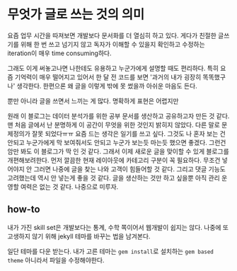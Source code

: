 # 무엇가 글로 쓰는 것의 의미

요즘 업무 시간을 따져보면 개발보다 문서화를 더 열심히 하고 있다. 게다가 친절한 글쓰기를 위해 한 번 쓰고 넘기지 않고
독자가 이해할 수 있을지 확인하고 수정하는 iteration이 매우 time consuming하다.

그래도 이게 써놓고나면 나한테도 유용하고 누군가에게 설명할 때도 편리하다.
특히 요즘 기억력이 매우 떨어지고 있어서 한 달 전 코드를 보면 '과거의 내가 굉장히 똑똑했구나' 생각한다.
한편으론 왜 글을 이렇게 밖에 못 썼을까 아쉬운 마음도 든다.

뿐만 아니라 글을 쓰면서 느끼는 게 많다. 명확하게 표현은 어렵지만 
  

원래 이 블로그는 데이터 분석가를 위한 공부 문서를 생산하고 공유하고자 만든 것 같다.
맨 처음 글에서 난 분명하게 이 공간이 무엇을 위한 것인지 밝히지 않았다. 다른 말로 문제정의가 잘못 되었다ㅠㅠ
요즘 드는 생각은 일기를 쓰고 싶다. 그것도 나 혼자 보는 건 안되고 누군가에게 막 보여줘서도 안되고
누군가 보는듯 마는듯 했으면 좋겠다. 
그런건 암만 봐도 이 블로그가 딱 인 것 같다. 그래서 이제 새로운 글을 맞이할 수 있게 블로그를 개편해보려한다.
먼저 깔끔한 현재 레이아웃에 카테고리 구분이 꼭 필요하다. 무조건 넣어야지 안 그러면 나중에 글을 찾는 나와 고객이
힘들어할 것 같다.
그리고 댓글 기능도 고려했는데 역시 안 넣는게 좋을 것 같다. 글을 생산하는 것만 하고 싶을뿐 
아직 관리 운영할 여력은 없는 것 같다. 나중으로 미루자.


## how-to

내가 가진 skill set은 개발보다는 통계, 수학 쪽이어서 웹개발이 쉽지는 않다. 
나중에 또 고생하지 않기 위해 jekyll 테마를 바꾸는 법을 남겨본다.


일단 테마를 다운 받는다. 내가 고른 테마는 `gem install`로 설치하는 
`gem based theme` 아니라서 파일을 수정해야한다.

